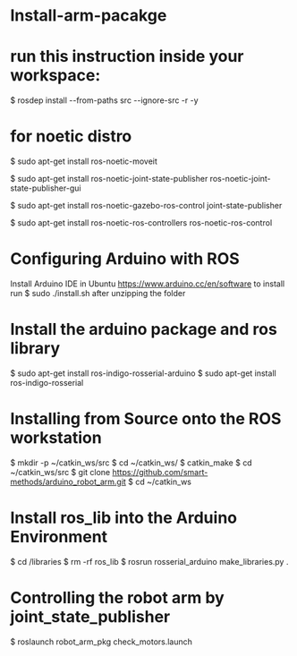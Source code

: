 # Install-arm-pacakge

# run this instruction inside your workspace:
$ rosdep install --from-paths src --ignore-src -r -y

# for noetic distro

$ sudo apt-get install ros-noetic-moveit

$ sudo apt-get install ros-noetic-joint-state-publisher ros-noetic-joint-state-publisher-gui

$ sudo apt-get install ros-noetic-gazebo-ros-control joint-state-publisher

$ sudo apt-get install ros-noetic-ros-controllers ros-noetic-ros-control

# Configuring Arduino with ROS
Install Arduino IDE in Ubuntu https://www.arduino.cc/en/software to install run 
$ sudo ./install.sh 
after unzipping the folder

# Install the arduino package and ros library
$ sudo apt-get install ros-indigo-rosserial-arduino
$ sudo apt-get install ros-indigo-rosserial

# Installing from Source onto the ROS workstation
$ mkdir -p ~/catkin_ws/src
$ cd ~/catkin_ws/
$ catkin_make
$ cd ~/catkin_ws/src
$ git clone https://github.com/smart-methods/arduino_robot_arm.git 
$ cd ~/catkin_ws

# Install ros_lib into the Arduino Environment
$ cd <sketchbook>/libraries
$ rm -rf ros_lib
$ rosrun rosserial_arduino make_libraries.py .

# Controlling the robot arm by joint_state_publisher
$ roslaunch robot_arm_pkg check_motors.launch



